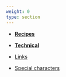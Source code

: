 ```yaml
---
weight: 0
type: section
---
```


- [**Recipes**](/ref/recipes)
- [**Technical**](/ref/technical)

- [Links](/ref/links)
- [Special characters](/ref/special-characters)
